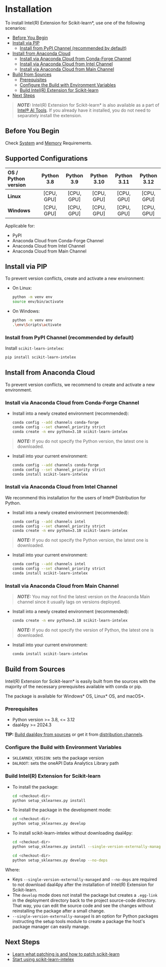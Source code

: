 <!--
******************************************************************************
* Copyright 2020 Intel Corporation
*
* Licensed under the Apache License, Version 2.0 (the "License");
* you may not use this file except in compliance with the License.
* You may obtain a copy of the License at
*
*     http://www.apache.org/licenses/LICENSE-2.0
*
* Unless required by applicable law or agreed to in writing, software
* distributed under the License is distributed on an "AS IS" BASIS,
* WITHOUT WARRANTIES OR CONDITIONS OF ANY KIND, either express or implied.
* See the License for the specific language governing permissions and
* limitations under the License.
*******************************************************************************/-->

  
# Installation  <!-- omit in toc -->

To install Intel(R) Extension for Scikit-learn*, use one of the following scenarios:

- [Before You Begin](#before-you-begin)
- [Install via PIP](#install-via-pip)
  - [Install from PyPI Channel (recommended by default)](#install-from-pypi-channel-recommended-by-default)
- [Install from Anaconda Cloud](#install-from-anaconda-cloud)
  - [Install via Anaconda Cloud from Conda-Forge Channel](#install-via-anaconda-cloud-from-conda-forge-channel)
  - [Install via Anaconda Cloud from Intel Channel](#install-via-anaconda-cloud-from-intel-channel)
  - [Install via Anaconda Cloud from Main Channel](#install-via-anaconda-cloud-from-main-channel)
- [Build from Sources](#build-from-sources)
  - [Prerequisites](#prerequisites)
  - [Configure the Build with Environment Variables](#configure-the-build-with-environment-variables)
  - [Build Intel(R) Extension for Scikit-learn](#build-intelr-extension-for-scikit-learn)
- [Next Steps](#next-steps)

> **_NOTE:_** Intel(R) Extension for Scikit-learn* is also available as a part of [Intel® AI Tools](https://www.intel.com/content/www/us/en/developer/tools/oneapi/ai-analytics-toolkit.html). If you already have it installed, you do not need to separately install the extension.


## Before You Begin

Check [System](https://intel.github.io/scikit-learn-intelex/latest/system-requirements.html) and [Memory](https://intel.github.io/scikit-learn-intelex/latest/memory-requirements.html) Requirements.

## Supported Configurations

| OS / Python version | **Python 3.8** | **Python 3.9** | **Python 3.10** | **Python 3.11** | **Python 3.12** |
| :------------------ | :------------: | :------------: |  :------------: |  :------------: |  :------------: |
| **Linux**           |   [CPU, GPU]   |   [CPU, GPU]   |   [CPU, GPU]    |   [CPU, GPU]    |   [CPU, GPU]    |
| **Windows**         |   [CPU, GPU]   |   [CPU, GPU]   |   [CPU, GPU]    |   [CPU, GPU]    |   [CPU, GPU]    |

Applicable for:

* PyPI
* Anaconda Cloud from Conda-Forge Channel
* Anaconda Cloud from Intel Channel
* Anaconda Cloud from Main Channel



## Install via PIP

To prevent version conflicts, create and activate a new environment:

   - On Linux:

     ```bash
     python -m venv env
     source env/bin/activate
     ```

   - On Windows:

     ```bash
     python -m venv env
     .\env\Scripts\activate
     ```

### Install from PyPI Channel (recommended by default)

Install `scikit-learn-intelex`:

   ```bash
   pip install scikit-learn-intelex
   ```

## Install from Anaconda Cloud

To prevent version conflicts, we recommend to create and activate a new environment. 

### Install via Anaconda Cloud from Conda-Forge Channel

- Install into a newly created environment (recommended):

  ```bash
  conda config --add channels conda-forge
  conda config --set channel_priority strict
  conda create -n env python=3.10 scikit-learn-intelex
  ```

> **_NOTE:_** If you do not specify the Python version, the latest one is downloaded. 

- Install into your current environment:

  ```bash
  conda config --add channels conda-forge
  conda config --set channel_priority strict
  conda install scikit-learn-intelex
  ```

### Install via Anaconda Cloud from Intel Channel

We recommend this installation for the users of Intel® Distribution for Python.

- Install into a newly created environment (recommended):

  ```bash
  conda config --add channels intel
  conda config --set channel_priority strict
  conda create -n env python=3.10 scikit-learn-intelex
  ```

> **_NOTE:_** If you do not specify the Python version, the latest one is downloaded. 

- Install into your current environment:

  ```bash
  conda config --add channels intel
  conda config --set channel_priority strict
  conda install scikit-learn-intelex
  ```

### Install via Anaconda Cloud from Main Channel

> **_NOTE:_** You may not find the latest version on the Anaconda Main channel since it usually lags on versions deployed. 

- Install into a newly created environment (recommended):

  ```bash
  conda create -n env python=3.10 scikit-learn-intelex
  ```

> **_NOTE:_** If you do not specify the version of Python, the latest one is downloaded. 

- Install into your current environment:

  ```bash
  conda install scikit-learn-intelex
  ```

## Build from Sources
Intel(R) Extension for Scikit-learn* is easily built from the sources with the majority of the necessary prerequisites available with conda or pip. 

The package is available for Windows* OS, Linux* OS, and macOS*.

### Prerequisites
* Python version >= 3.8, <= 3.12
* daal4py >= 2024.3

**TIP:** [Build daal4py from sources](https://github.com/intel/scikit-learn-intelex/blob/main/daal4py/INSTALL.md) or get it from [distribution channels](https://intelpython.github.io/daal4py/#getting-daal4py).

### Configure the Build with Environment Variables
* ``SKLEARNEX_VERSION``: sets the package version
* ``DALROOT``: sets the oneAPI Data Analytics Library path

### Build Intel(R) Extension for Scikit-learn

- To install the package:

   ```bash
   cd <checkout-dir>
   python setup_sklearnex.py install
   ```

- To install the package in the development mode:

   ```bash
   cd <checkout-dir>
   python setup_sklearnex.py develop
   ```

- To install scikit-learn-intelex without downloading daal4py:

   ```bash
   cd <checkout-dir>
   python setup_sklearnex.py install --single-version-externally-managed --record=record.txt
   ```
   ```bash
   cd <checkout-dir>
   python setup_sklearnex.py develop --no-deps
   ```

Where: 

* Keys `--single-version-externally-managed` and `--no-deps` are required to not download daal4py after the installation of Intel(R) Extension for Scikit-learn. 
* The `develop` mode does not install the package but creates a `.egg-link` in the deployment directory
back to the project source-code directory. That way, you can edit the source code and see the changes
without reinstalling the package after a small change.
* `--single-version-externally-managed` is an option for Python packages instructing the setup tools module to create a package the host's package manager can easily manage.

## Next Steps

- [Learn what patching is and how to patch scikit-learn](https://intel.github.io/scikit-learn-intelex/latest/what-is-patching.html)
- [Start using scikit-learn-intelex](https://intel.github.io/scikit-learn-intelex/latest/quick-start.html)
